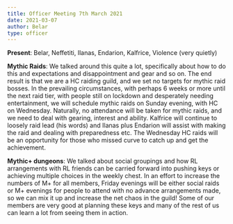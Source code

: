 ```yaml
---
title: Officer Meeting 7th March 2021
date: 2021-03-07
author: Belar
type: officer
---
```


**Present**: Belar, Neffetiti, Ilanas, Endarion, Kalfrice, Violence (very quietly)

**Mythic Raids**: We talked around this quite a lot, specifically about how to do this and expectations and disappointment and gear and so on. The end result is that we are a HC raiding guild, and we set no targets for mythic raid bosses.
In the prevailing circumstances, with perhaps 6 weeks or more until the next raid tier, with people still on lockdown and desperately needing entertainment, we will schedule mythic raids on Sunday evening, with HC on Wednesday. Naturally, no attendance will be taken for mythic raids, and we need to deal with gearing, interest and ability.
Kalfrice will continue to loosely raid lead (his words) and Ilanas plus Endarion will assist with making the raid and dealing with preparedness etc.
The Wednesday HC raids will be an opportunity for those who missed curve to catch up and get the achievement.
<!--more-->

**Mythic+ dungeons**: We talked about social groupings and how RL arrangements with RL friends can be carried forward into pushing keys or achieving multiple choices in the weekly chest.
In an effort to increase the numbers of M+ for all members, Friday evenings will be either social raids or M+ evenings for people to attend with no advance arrangements made, so we can mix it up and increase the net chaos in the guild!
Some of our members are very good at planning these keys and many of the rest of us can learn a lot from seeing them in action.
